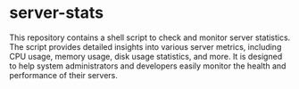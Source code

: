 # server-stats
This repository contains a shell script to check and monitor server statistics. The script provides detailed insights into various server metrics, including CPU usage, memory usage, disk usage statistics, and more. It is designed to help system administrators and developers easily monitor the health and performance of their servers.
